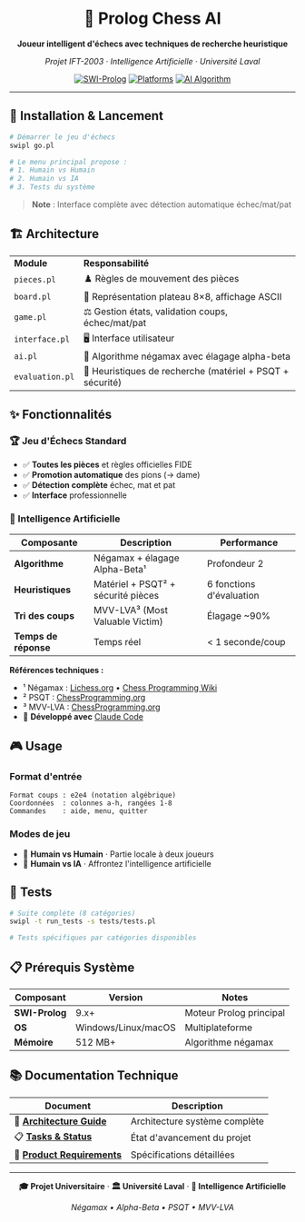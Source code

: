<div align="center">

# 🤖 Prolog Chess AI

**Joueur intelligent d'échecs avec techniques de recherche heuristique**

*Projet IFT-2003 · Intelligence Artificielle · Université Laval*

[![SWI-Prolog](https://img.shields.io/badge/SWI--Prolog-9.x+-blue?style=flat-square)](https://www.swi-prolog.org/)
[![Platforms](https://img.shields.io/badge/Platform-Windows%20%7C%20Linux%20%7C%20macOS-lightgrey?style=flat-square)]()
[![AI Algorithm](https://img.shields.io/badge/AI-Negamax%20%7C%20Alpha--Beta-green?style=flat-square)]()

</div>

---

## 🚀 Installation & Lancement

```bash
# Démarrer le jeu d'échecs
swipl go.pl

# Le menu principal propose :
# 1. Humain vs Humain
# 2. Humain vs IA  
# 3. Tests du système
```

> **Note** : Interface complète avec détection automatique échec/mat/pat

## 🏗️ Architecture

<table>
<tr><td><strong>Module</strong></td><td><strong>Responsabilité</strong></td></tr>
<tr><td><code>pieces.pl</code></td><td>♟️ Règles de mouvement des pièces</td></tr>
<tr><td><code>board.pl</code></td><td>🏁 Représentation plateau 8×8, affichage ASCII</td></tr>
<tr><td><code>game.pl</code></td><td>⚖️ Gestion états, validation coups, échec/mat/pat</td></tr>
<tr><td><code>interface.pl</code></td><td>🖥️ Interface utilisateur</td></tr>
<tr><td><code>ai.pl</code></td><td>🧠 Algorithme négamax avec élagage alpha-beta</td></tr>
<tr><td><code>evaluation.pl</code></td><td>🎯 Heuristiques de recherche (matériel + PSQT + sécurité)</td></tr>
</table>

## ✨ Fonctionnalités

### 🏆 Jeu d'Échecs Standard
- ✅ **Toutes les pièces** et règles officielles FIDE
- ✅ **Promotion automatique** des pions (→ dame)
- ✅ **Détection complète** échec, mat et pat
- ✅ **Interface** professionnelle

### 🤖 Intelligence Artificielle

| Composante | Description | Performance |
|------------|-------------|-------------|
| **Algorithme** | Négamax + élagage Alpha-Beta¹ | Profondeur 2 |
| **Heuristiques** | Matériel + PSQT² + sécurité pièces | 6 fonctions d'évaluation |
| **Tri des coups** | MVV-LVA³ (Most Valuable Victim) | Élagage ~90% |
| **Temps de réponse** | Temps réel | < 1 seconde/coup |

**Références techniques :**
- ¹ Négamax : [Lichess.org](https://lichess.org/blog/WFvLpiQAACMA8e9D/learning-chess-the-hard-way) • [Chess Programming Wiki](https://www.chessprogramming.org/Negamax)
- ² PSQT : [ChessProgramming.org](https://www.chessprogramming.org/Piece-Square_Tables) 
- ³ MVV-LVA : [ChessProgramming.org](https://www.chessprogramming.org/MVV-LVA)
- 🤖 **Développé avec** [Claude Code](https://claude.ai/code)

## 🎮 Usage

### Format d'entrée
```
Format coups : e2e4 (notation algébrique)
Coordonnées  : colonnes a-h, rangées 1-8  
Commandes    : aide, menu, quitter
```

### Modes de jeu
- 👤 **Humain vs Humain** · Partie locale à deux joueurs
- 🤖 **Humain vs IA** · Affrontez l'intelligence artificielle

## 🧪 Tests

```bash
# Suite complète (8 catégories)
swipl -t run_tests -s tests/tests.pl

# Tests spécifiques par catégories disponibles
```

## 📋 Prérequis Système

| Composant | Version | Notes |
|-----------|---------|-------|
| **SWI-Prolog** | 9.x+ | Moteur Prolog principal |
| **OS** | Windows/Linux/macOS | Multiplateforme |
| **Mémoire** | 512 MB+ | Algorithme négamax |

## 📚 Documentation Technique

| Document | Description |
|----------|-------------|
| 📐 [**Architecture Guide**](docs/ARCHITECTURE_GUIDE_DEVELOPERS.md) | Architecture système complète |
| 📋 [**Tasks & Status**](docs/TASKS.md) | État d'avancement du projet |
| 📄 [**Product Requirements**](docs/PRD.md) | Spécifications détaillées |

---

<div align="center">

**🎓 Projet Universitaire** · **🏛️ Université Laval** · **🤖 Intelligence Artificielle**

*Négamax • Alpha-Beta • PSQT • MVV-LVA*

</div>